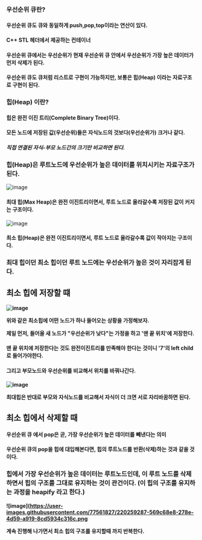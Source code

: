 ### 우선순위 큐란? 
#### 우선순위 큐도 큐와 동일하게 push,pop,top이라는 연산이 있다.
#### C++ STL<queue> 헤더에서 제공하는 컨테이너 
#### 우선순위 큐에서는 우선순위가 현재 우선순위 큐 안에서 우선순위가 가장 높은 데이터가 먼저 삭제가 된다.
#### 우선순위 큐도 큐처럼 리스트로 구현이 가능하지만, 보통은 힙(Heap) 이라는 자료구조로 구현이 된다.

### 힙(Heap) 이란?
#### 힙은 완전 이진 트리(Complete Binary Tree)이다.
#### 모든 노드에 저장된 값(우선순위)들은 자식노드의 것보다(우선순위가) 크거나 같다.
#### *직접 연결된 자식-부모 노드간의 크기만 비교하면 된다.*
### 힙(Heap)은 루트노드에 우선순위가 높은 데이터를 위치시키는 자료구조가 된다.
![image](https://user-images.githubusercontent.com/77561827/220017965-3ab63251-6594-40d2-9e31-81cefaffee86.png)

#### 최대 힙(Max Heap)은 완전 이진트리이면서, 루트 노드로 올라갈수록 저장된 값이 커지는 구조이다.

![image](https://user-images.githubusercontent.com/77561827/220018219-5b22598a-ee9e-4af9-8229-bcca601d79b2.png)

#### 최소 힙(Heap)은 완전 이진트리이면서, 루트 노드로 올라갈수록 값이 작아지는 구조이다.

### <b>최대 힙이던 최소 힙이던 루트 노드에는 우선순위가 높은 것이 자리잡게 된다.

## 최소 힙에 저장할 떄 
![image](https://user-images.githubusercontent.com/77561827/220253768-ae7f2d94-d384-4d7e-95a5-e683041cf1a5.png)

위와 같은 최소힙에 어떤 노드가 하나 들어오는 상황을 가정해보자.
<p>제일 먼저, 들어올 새 노드가 "우선순위가 낮다"는 가정을 하고 '맨 끝 위치'에 저장한다.</p>

#### 맨 끝 위치에 저장한다는 것도 완전이진트리를 만족해야 한다는 것이니 '7'의 left child로 들어가야한다.
#### 그리고 부모노드와 우선순위를 비교해서 위치를 바꿔나간다.
![image](https://user-images.githubusercontent.com/77561827/220256793-06d7f403-35cc-48c0-bcb3-e90d0d562c78.png)

<p>최대힙은 반대로 부모와 자식노드를 비교해서 자식이 더 크면 서로 자리바꿈하면 된다. </p>

## 최소 힙에서 삭제할 때
#### 우선순위 큐 에서 pop은 곧, <b>가장 우선순위가 높은 데이터를 빼낸다는 의미</b>
#### 우선순위 큐의 pop을 힙에 대입해본다면, 힙의 루트노드를 반환(삭제)하는 것과 같을 것이다.

### 힙에서 가장 우선순위가 높은 데이터는 루트노드인데, 이 루트 노드를 삭제하면서 힙의 구조를 그대로 유지하는 것이 관건이다. (이 힙의 구조를 유지하는 과정을 heapify 라고 한다.)
![image](https://user-images.githubusercontent.com/77561827/220259287-569c68e8-278e-4d59-a919-8cd5934c316c.png
<p>계속 진행해 나가면서 최소 힙의 구조를 유지할때 까지 반복한다. </p>




